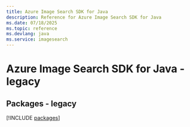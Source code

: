 ```yaml
---
title: Azure Image Search SDK for Java
description: Reference for Azure Image Search SDK for Java
ms.date: 07/18/2025
ms.topic: reference
ms.devlang: java
ms.service: imagesearch
---
```

# Azure Image Search SDK for Java - legacy
## Packages - legacy
[!INCLUDE [packages](image-search-index.md)]